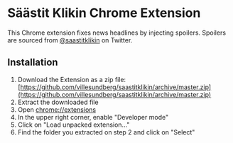 Säästit Klikin Chrome Extension
===

This Chrome extension fixes news headlines by injecting spoilers. Spoilers are sourced from [@saastitklikin](https://twitter.com/saastitklikin) on Twitter.

Installation
---

1. Download the Extension as a zip file: [https://github.com/villesundberg/saastitklikin/archive/master.zip](https://github.com/villesundberg/saastitklikin/archive/master.zip)
2. Extract the downloaded file
3. Open [chrome://extensions](chrome://extensions)
4. In the upper right corner, enable "Developer mode"
5. Click on "Load unpacked extension..."
6. Find the folder you extracted on step 2 and click on "Select"
